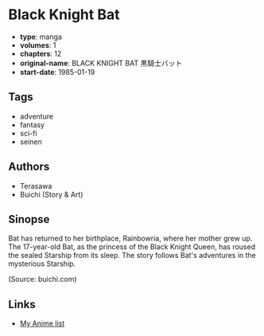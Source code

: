 # Black Knight Bat

-   **type**: manga
-   **volumes**: 1
-   **chapters**: 12
-   **original-name**: BLACK KNIGHT BAT 黒騎士バット
-   **start-date**: 1985-01-19

## Tags

-   adventure
-   fantasy
-   sci-fi
-   seinen

## Authors

-   Terasawa
-   Buichi (Story & Art)

## Sinopse

Bat has returned to her birthplace, Rainbowria, where her mother grew up. The 17-year-old Bat, as the princess of the Black Knight Queen, has roused the sealed Starship from its sleep. The story follows Bat's adventures in the mysterious Starship.

(Source: buichi.com)

## Links

-   [My Anime list](https://myanimelist.net/manga/60105/Black_Knight_Bat)
